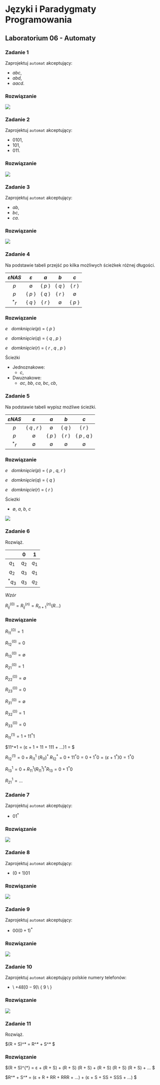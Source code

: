 # Języki i Paradygmaty Programowania

## Laboratorium 06 - Automaty

### Zadanie 1

Zaprojektuj ```automat``` akceptujący:

- $abc$,
- $abd$,
- $aacd$.

### Rozwiązanie

<img src="https://github.com/tukarp/Languages-and-Paradigms-of-Programming/blob/main/Laboratoria/Lab 06/Zadanie 1.png"/>

### Zadanie 2

Zaprojektuj ```automat``` akceptujący:

- $0101$,
- $101$,
- $011$.

### Rozwiązanie

<img src="https://github.com/tukarp/Languages-and-Paradigms-of-Programming/blob/main/Laboratoria/Lab 06/Zadanie 2.png"/>

### Zadanie 3

Zaprojektuj ```automat``` akceptujący:

- $ab$,
- $bc$,
- $ca$.

### Rozwiązanie

<img src="https://github.com/tukarp/Languages-and-Paradigms-of-Programming/blob/main/Laboratoria/Lab 06/Zadanie 3.png"/>

### Zadanie 4

Na podstawie tabeli przejść po kilka możliwych ścieżkek różnej długości.

|   $εNAS$   |     $ε$     |   $a$   |     $b$     |     $c$     |
| :--------: | :---------: | :-----: | :---------: | :--------:  |
| $p$        | $\emptyset$ | { $p$ } | { $q$ }     | { $r$ }     |
| $p$        | { $p$ }     | { $q$ } | { $r$ }     | $\emptyset$ |
| $^*r$      | { $q$ }     | { $r$ } | $\emptyset$ | { $p$ }     |

### Rozwiązanie

$e$ &nbsp; $domknięcie(p)$ = { $p$ }

$e$ &nbsp; $domknięcie(q)$ = { $q$ , $p$ }

$e$ &nbsp; $domknięcie(r)$ = { $r$ , $q$ , $p$ }

Ścieżki

- Jednoznakowe: 
    - $c$,
- Dwuznakowe: 
    - $ac$, $bb$, $ca$, $bc$, $cb$,

### Zadanie 5

Na podstawie tabeli wypisz możliwe ścieżki.

|   $εNAS$   |      $ε$      |     $a$     |     $b$     |      $c$      |
| :--------: | :-----------: | :---------: | :---------: | :-----------: |
| $p$        | { $q$ , $r$ } | $\emptyset$ | { $q$ }     | { $r$ }       |
| $p$        | $\emptyset$   | { $p$ }     | { $r$ }     | { $p$ , $q$ } |
| $^*r$      | $\emptyset$   | $\emptyset$ | $\emptyset$ | $\emptyset$   |

### Rozwiązanie

$e$ &nbsp; $domknięcie(p)$ = { $p$ , $q$, $r$ }

$e$ &nbsp; $domknięcie(q)$ = { $q$ }

$e$ &nbsp; $domknięcie(r)$ = { $r$ }

Ścieżki

- $\emptyset$, $a$, $b$, $c$

<img src="https://github.com/tukarp/Languages-and-Paradigms-of-Programming/blob/main/Laboratoria/Lab 06/Zadanie 5.png"/>

### Zadanie 6

Rozwiąż.

|           |   $0$   |   $1$   |
| :-------: | :-----: | :-----: |
| $q_{1}$   | $q_{2}$ | $q_{1}$ |
| $q_{2}$   | $q_{3}$ | $q_{1}$ |
| $^*q_{3}$ | $q_{3}$ | $q_{2}$ |

$Wzór$

$R_{ij}^{(0)} = R_{ij}^{(n)} = R_{n+1}^{(n)}(R...)$

### Rozwiązanie

$R_{11}^{(0)} = 1$

$R_{12}^{(0)} = 0$

$R_{13}^{(0)} = \emptyset$

$R_{21}^{(0)} = 1$

$R_{22}^{(0)} = \emptyset$

$R_{23}^{(0)} = 0$

$R_{31}^{(0)} = \emptyset$

$R_{32}^{(0)} = 1$

$R_{33}^{(0)} = 0$

$R_{11}^{(1)} = 1 + 11^*1$

$11^*1 = (ε + 1 + 11 + 111 + ...)1 = $

$R_{12}^{(1)} = 0 + R_{11}^{1}$ $(R_{11})^{*}$ $R_{12}^{*}$ = $0 + 11^* 0 = 0 + 1^* 0 = (ε + 1^* ) 0 = 1^* 0$

$R_{13}^1 = 0 + R_{11}^1 (R_{11}^1)^* R_{13} = 0 + 1^* 0$

$R_{21}^{1} = ...$

### Zadanie 7

Zaprojektuj ```automat``` akceptujący:

- $0 1^{*}$

### Rozwiązanie

<img src="https://github.com/tukarp/Languages-and-Paradigms-of-Programming/blob/main/Laboratoria/Lab 06/Zadanie 7.png"/>

### Zadanie 8

Zaprojektuj ```automat``` akceptujący:

- $(0 + 1)01$

### Rozwiązanie

<img src="https://github.com/tukarp/Languages-and-Paradigms-of-Programming/blob/main/Laboratoria/Lab 06/Zadanie 8.png"/>

### Zadanie 9

Zaprojektuj ```automat``` akceptujący:

- $0 0 (0 + 1)^{*}$

### Rozwiązanie

<img src="https://github.com/tukarp/Languages-and-Paradigms-of-Programming/blob/main/Laboratoria/Lab 06/Zadanie 9.png"/>

### Zadanie 10

Zaprojektuj ```automat``` akceptujący polskie numery telefonów:

- \ $+48[0-9]$\ { $9$ \ }

### Rozwiązanie

<img src="https://github.com/tukarp/Languages-and-Paradigms-of-Programming/blob/main/Laboratoria/Lab 06/Zadanie 10.png"/>

### Zadanie 11

Rozwiąż.

$(R + S)^* = R^* + S^* $

### Rozwiązanie

$(R + S)^{*} = ε + (R + S)  + (R + S) (R + S) + (R + S) (R + S) (R + S) + ... $

$R^* + S^* = (ε + R + RR + RRR + ...) + (ε + S + SS + SSS + ...) $
